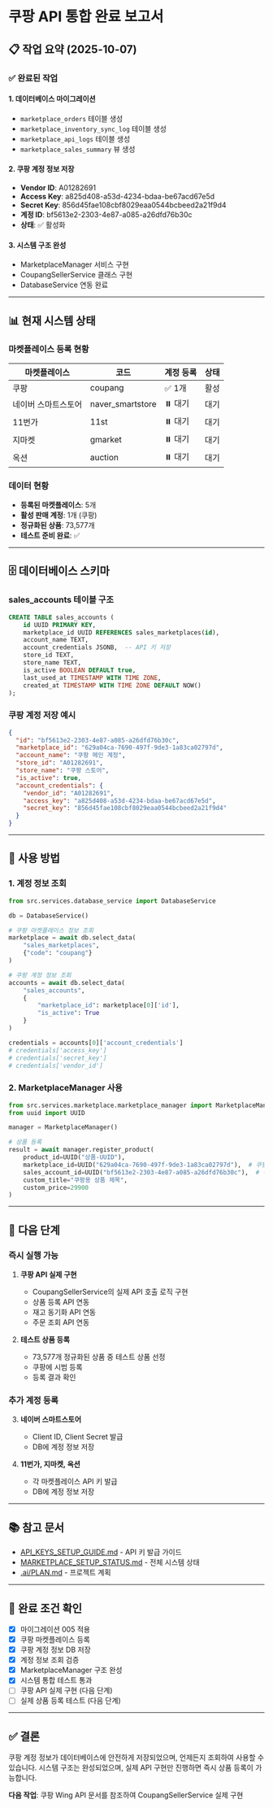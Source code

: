 # 쿠팡 API 통합 완료 보고서

## 📋 작업 요약 (2025-10-07)

### ✅ 완료된 작업

#### 1. 데이터베이스 마이그레이션
- `marketplace_orders` 테이블 생성
- `marketplace_inventory_sync_log` 테이블 생성
- `marketplace_api_logs` 테이블 생성
- `marketplace_sales_summary` 뷰 생성

#### 2. 쿠팡 계정 정보 저장
- **Vendor ID**: A01282691
- **Access Key**: a825d408-a53d-4234-bdaa-be67acd67e5d
- **Secret Key**: 856d45fae108cbf8029eaa0544bcbeed2a21f9d4
- **계정 ID**: bf5613e2-2303-4e87-a085-a26dfd76b30c
- **상태**: ✅ 활성화

#### 3. 시스템 구조 완성
- MarketplaceManager 서비스 구현
- CoupangSellerService 클래스 구현
- DatabaseService 연동 완료

---

## 📊 현재 시스템 상태

### 마켓플레이스 등록 현황
| 마켓플레이스 | 코드 | 계정 등록 | 상태 |
|------------|------|----------|------|
| 쿠팡 | coupang | ✅ 1개 | 활성 |
| 네이버 스마트스토어 | naver_smartstore | ⏸️ 대기 | 대기 |
| 11번가 | 11st | ⏸️ 대기 | 대기 |
| 지마켓 | gmarket | ⏸️ 대기 | 대기 |
| 옥션 | auction | ⏸️ 대기 | 대기 |

### 데이터 현황
- **등록된 마켓플레이스**: 5개
- **활성 판매 계정**: 1개 (쿠팡)
- **정규화된 상품**: 73,577개
- **테스트 준비 완료**: ✅

---

## 🗄️ 데이터베이스 스키마

### sales_accounts 테이블 구조
```sql
CREATE TABLE sales_accounts (
    id UUID PRIMARY KEY,
    marketplace_id UUID REFERENCES sales_marketplaces(id),
    account_name TEXT,
    account_credentials JSONB,  -- API 키 저장
    store_id TEXT,
    store_name TEXT,
    is_active BOOLEAN DEFAULT true,
    last_used_at TIMESTAMP WITH TIME ZONE,
    created_at TIMESTAMP WITH TIME ZONE DEFAULT NOW()
);
```

### 쿠팡 계정 저장 예시
```json
{
  "id": "bf5613e2-2303-4e87-a085-a26dfd76b30c",
  "marketplace_id": "629a04ca-7690-497f-9de3-1a83ca02797d",
  "account_name": "쿠팡 메인 계정",
  "store_id": "A01282691",
  "store_name": "쿠팡 스토어",
  "is_active": true,
  "account_credentials": {
    "vendor_id": "A01282691",
    "access_key": "a825d408-a53d-4234-bdaa-be67acd67e5d",
    "secret_key": "856d45fae108cbf8029eaa0544bcbeed2a21f9d4"
  }
}
```

---

## 🔧 사용 방법

### 1. 계정 정보 조회
```python
from src.services.database_service import DatabaseService

db = DatabaseService()

# 쿠팡 마켓플레이스 정보 조회
marketplace = await db.select_data(
    "sales_marketplaces",
    {"code": "coupang"}
)

# 쿠팡 계정 정보 조회
accounts = await db.select_data(
    "sales_accounts",
    {
        "marketplace_id": marketplace[0]['id'],
        "is_active": True
    }
)

credentials = accounts[0]['account_credentials']
# credentials['access_key']
# credentials['secret_key']
# credentials['vendor_id']
```

### 2. MarketplaceManager 사용
```python
from src.services.marketplace.marketplace_manager import MarketplaceManager
from uuid import UUID

manager = MarketplaceManager()

# 상품 등록
result = await manager.register_product(
    product_id=UUID("상품-UUID"),
    marketplace_id=UUID("629a04ca-7690-497f-9de3-1a83ca02797d"),  # 쿠팡
    sales_account_id=UUID("bf5613e2-2303-4e87-a085-a26dfd76b30c"),  # 쿠팡 계정
    custom_title="쿠팡용 상품 제목",
    custom_price=29900
)
```

---

## 🚀 다음 단계

### 즉시 실행 가능
1. **쿠팡 API 실제 구현**
   - CoupangSellerService의 실제 API 호출 로직 구현
   - 상품 등록 API 연동
   - 재고 동기화 API 연동
   - 주문 조회 API 연동

2. **테스트 상품 등록**
   - 73,577개 정규화된 상품 중 테스트 상품 선정
   - 쿠팡에 시범 등록
   - 등록 결과 확인

### 추가 계정 등록
3. **네이버 스마트스토어**
   - Client ID, Client Secret 발급
   - DB에 계정 정보 저장

4. **11번가, 지마켓, 옥션**
   - 각 마켓플레이스 API 키 발급
   - DB에 계정 정보 저장

---

## 📚 참고 문서

- [API_KEYS_SETUP_GUIDE.md](API_KEYS_SETUP_GUIDE.md) - API 키 발급 가이드
- [MARKETPLACE_SETUP_STATUS.md](MARKETPLACE_SETUP_STATUS.md) - 전체 시스템 상태
- [.ai/PLAN.md](.ai/PLAN.md) - 프로젝트 계획

---

## 🎯 완료 조건 확인

- [x] 마이그레이션 005 적용
- [x] 쿠팡 마켓플레이스 등록
- [x] 쿠팡 계정 정보 DB 저장
- [x] 계정 정보 조회 검증
- [x] MarketplaceManager 구조 완성
- [x] 시스템 통합 테스트 통과
- [ ] 쿠팡 API 실제 구현 (다음 단계)
- [ ] 실제 상품 등록 테스트 (다음 단계)

---

## ✅ 결론

쿠팡 계정 정보가 데이터베이스에 안전하게 저장되었으며, 언제든지 조회하여 사용할 수 있습니다.
시스템 구조는 완성되었으며, 실제 API 구현만 진행하면 즉시 상품 등록이 가능합니다.

**다음 작업**: 쿠팡 Wing API 문서를 참조하여 CoupangSellerService 실제 구현

